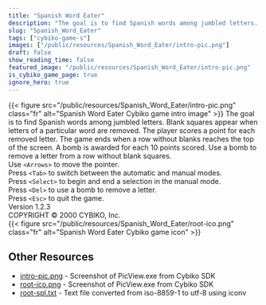 ```yaml
---
title: "Spanish Word Eater"
description: "The goal is to find Spanish words among jumbled letters. Blank squares appear when letters of a particular word are removed. The player scores a point for each removed letter. The game ends when a row without blanks reaches the top of the screen. A bomb is awarded for each 10 poi..."
slug: "Spanish_Word_Eater"
tags: ["cybiko-game-s"]
images: ["/public/resources/Spanish_Word_Eater/intro-pic.png"]
draft: false
show_reading_time: false
featured_image: "/public/resources/Spanish_Word_Eater/intro-pic.png"
is_cybiko_game_page: true
ignore_hero: true
---
```

{{< figure src="/public/resources/Spanish_Word_Eater/intro-pic.png" class="fr" alt="Spanish Word Eater Cybiko game intro image" >}}
The goal is to find Spanish words among jumbled letters. Blank squares appear when letters of a particular word are removed. The player scores a point for each removed letter. The game ends when a row without blanks reaches the top of the screen. A bomb is awarded for each 10 points scored. Use a bomb to remove a letter from a row without blank squares. \
Use `<Arrows>`  to move the pointer. \
Press `<Tab>`  to switch between the automatic and manual modes. \
Press `<Select>`  to begin and end a selection in the manual mode. \
Press `<Del>`  to use a bomb to remove a letter. \
Press `<Esc>`  to quit the game. \
Version 1.2.3 \
COPYRIGHT © 2000 CYBIKO, Inc. \
 {{< figure src="/public/resources/Spanish_Word_Eater/root-ico.png" class="fr" alt="Spanish Word Eater Cybiko game icon" >}}

## Other Resources
* [intro-pic.png](/public/resources/Spanish_Word_Eater/intro-pic.png) - Screenshot of PicView.exe from Cybiko SDK
* [root-ico.png](/public/resources/Spanish_Word_Eater/root-ico.png) - Screenshot of PicView.exe from Cybiko SDK
* [root-spl.txt](/public/resources/Spanish_Word_Eater/root-spl.txt) - Text file converted from iso-8859-1 to utf-8 using iconv
